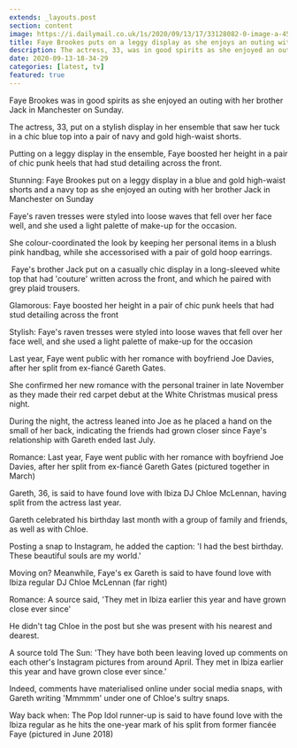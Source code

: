 ```yaml
---
extends: _layouts.post
section: content
image: https://i.dailymail.co.uk/1s/2020/09/13/17/33128082-0-image-a-45_1600014214546.jpg 
title: Faye Brookes puts on a leggy display as she enjoys an outing with her brother Jack 
description: The actress, 33, was in good spirits as she enjoyed an outing with her brother Jack in Manchester on Sunday. 
date: 2020-09-13-18-34-29 
categories: [latest, tv] 
featured: true 
--- 
```

Faye Brookes was in good spirits as she enjoyed an outing with her brother Jack in Manchester on Sunday.

The actress, 33, put on a stylish display in her ensemble that saw her tuck in a chic blue top into a pair of navy and gold high-waist shorts.

Putting on a leggy display in the ensemble, Faye boosted her height in a pair of chic punk heels that had stud detailing across the front.

Stunning: Faye Brookes put on a leggy display in a blue and gold high-waist shorts and a navy top as she enjoyed an outing with her brother Jack in Manchester on Sunday

Faye's raven tresses were styled into loose waves that fell over her face well, and she used a light palette of make-up for the occasion. 

She colour-coordinated the look by keeping her personal items in a blush pink handbag, while she accessorised with a pair of gold hoop earrings.

 Faye's brother Jack put on a casually chic display in a long-sleeved white top that had 'couture' written across the front, and which he paired with grey plaid trousers.

Glamorous: Faye boosted her height in a pair of chic punk heels that had stud detailing across the front

Stylish: Faye's raven tresses were styled into loose waves that fell over her face well, and she used a light palette of make-up for the occasion

Last year, Faye went public with her romance with boyfriend Joe Davies, after her split from ex-fiancé Gareth Gates.

She confirmed her new romance with the personal trainer in late November as they made their red carpet debut at the White Christmas musical press night. 

During the night, the actress leaned into Joe as he placed a hand on the small of her back, indicating the friends had grown closer since Faye's relationship with Gareth ended last July. 

Romance: Last year, Faye went public with her romance with boyfriend Joe Davies, after her split from ex-fiancé Gareth Gates (pictured together in March)

Gareth, 36, is said to have found love with Ibiza DJ Chloe McLennan, having split from the actress last year.

Gareth celebrated his birthday last month with a group of family and friends, as well as with Chloe.

Posting a snap to Instagram, he added the caption: 'I had the best birthday. These beautiful souls are my world.'

Moving on? Meanwhile, Faye's ex Gareth is said to have found love with Ibiza regular DJ Chloe McLennan (far right)

Romance: A source said, 'They met in Ibiza earlier this year and have grown close ever since' 

He didn't tag Chloe in the post but she was present with his nearest and dearest.

A source told The Sun: 'They have both been leaving loved up comments on each other's Instagram pictures from around April. They met in Ibiza earlier this year and have grown close ever since.'

Indeed, comments have materialised online under social media snaps, with Gareth writing 'Mmmmm' under one of Chloe's sultry snaps. 

Way back when: The Pop Idol runner-up is said to have found love with the Ibiza regular as he hits the one-year mark of his split from former fiancée Faye (pictured in June 2018)

